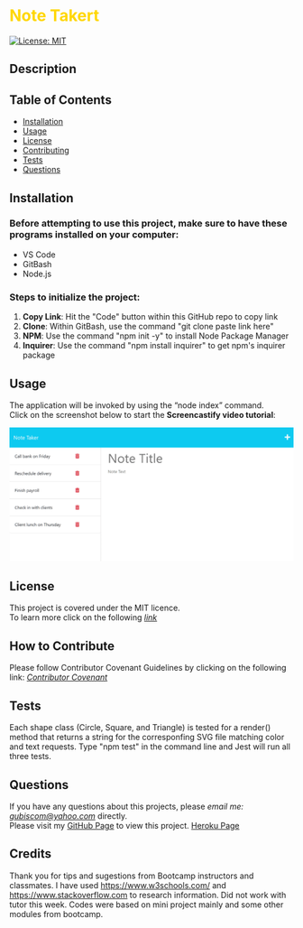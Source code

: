 # <span style="color:gold">Note Takert</span>
 
[![License: MIT](https://img.shields.io/badge/License-MIT-yellow.svg)](https://opensource.org/licenses/MIT)
  
## Description 


## Table of Contents
* [Installation](#installation)
* [Usage](#usage)
* [License](#license)
* [Contributing](#contributing)
* [Tests](#tests)
* [Questions](#questions)
  
## Installation 
### Before attempting to use this project, make sure to have these programs installed on your computer:
* VS Code
* GitBash
* Node.js

### Steps to initialize the project:
1. **Copy Link**: Hit the "Code" button within this GitHub repo to copy link
2. **Clone**: Within GitBash, use the command "git clone paste link here"
3. **NPM**: Use the command "npm init -y" to install Node Package Manager
4. **Inquirer**: Use the command "npm install inquirer" to get npm's inquirer package

## Usage 
The application will be invoked by using the “node index” command.  
Click on the screenshot below to start the **Screencastify video tutorial**:

*![project image](./Assets/11-express-homework-demo-01.png)*
  
## License
This project is covered under the MIT licence.  
To learn more click on the following *[link](https://opensource.org/licenses/MIT)*

## How to Contribute 
Please follow Contributor Covenant Guidelines by clicking on the following link: 
*[Contributor Covenant](https://www.contributor-covenant.org/)*

## Tests
Each shape class (Circle, Square, and Triangle) is tested for a render() method that returns a string for the corresponfing SVG file matching color and text requests. Type "npm test" in the command line and Jest will run all three tests.

## Questions
If you have any questions about this projects, please *email me: gubiscom@yahoo.com* directly.  
Please visit my [GitHub Page](https://github.com/Esztergb/note-taker.git) to view this project.
[Heroku Page](https://git.heroku.com/radiant-shore-40784.git)

##  Credits
Thank you for tips and sugestions from Bootcamp instructors and classmates. I have used https://www.w3schools.com/ and https://www.stackoverflow.com to research information. Did not work with tutor this week. Codes were based on mini project mainly and some other modules from bootcamp.

